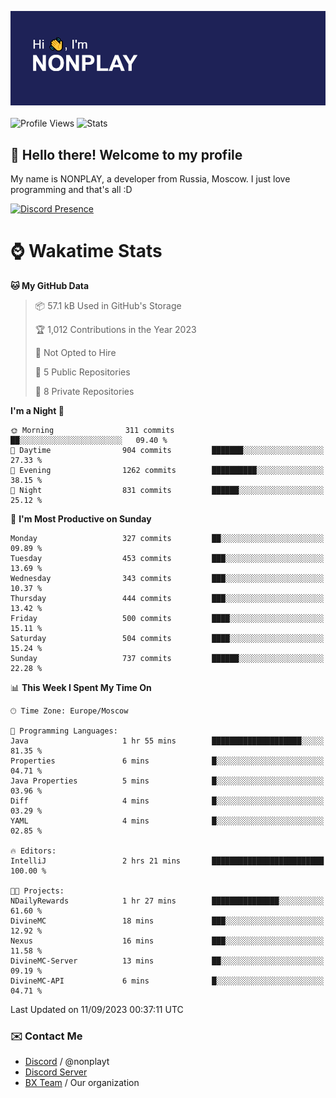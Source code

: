 ![Discord Presence](./header.png)
<br></br>
![Profile Views](https://komarev.com/ghpvc/?username=NONPLAYT&color=blue&style=for-the-badge)
![Stats](https://img.shields.io/badge/0%25-OPTIMIZED-orange?style=for-the-badge)


## :wave: Hello there! Welcome to my profile

My name is NONPLAY, a developer from Russia, Moscow. I just love programming and that's all :D

[![Discord Presence](https://lanyard.cnrad.dev/api/597087584090587177?showDisplayName=true)](https://discord.com/users/597087584090587177) 

# ⌚ Wakatime Stats

<!--START_SECTION:waka-->
**🐱 My GitHub Data** 

> 📦 57.1 kB Used in GitHub's Storage 
 > 
> 🏆 1,012 Contributions in the Year 2023
 > 
> 🚫 Not Opted to Hire
 > 
> 📜 5 Public Repositories 
 > 
> 🔑 8 Private Repositories 
 > 
**I'm a Night 🦉** 

```text
🌞 Morning                311 commits         ██░░░░░░░░░░░░░░░░░░░░░░░   09.40 % 
🌆 Daytime                904 commits         ███████░░░░░░░░░░░░░░░░░░   27.33 % 
🌃 Evening                1262 commits        ██████████░░░░░░░░░░░░░░░   38.15 % 
🌙 Night                  831 commits         ██████░░░░░░░░░░░░░░░░░░░   25.12 % 
```
📅 **I'm Most Productive on Sunday** 

```text
Monday                   327 commits         ██░░░░░░░░░░░░░░░░░░░░░░░   09.89 % 
Tuesday                  453 commits         ███░░░░░░░░░░░░░░░░░░░░░░   13.69 % 
Wednesday                343 commits         ███░░░░░░░░░░░░░░░░░░░░░░   10.37 % 
Thursday                 444 commits         ███░░░░░░░░░░░░░░░░░░░░░░   13.42 % 
Friday                   500 commits         ████░░░░░░░░░░░░░░░░░░░░░   15.11 % 
Saturday                 504 commits         ████░░░░░░░░░░░░░░░░░░░░░   15.24 % 
Sunday                   737 commits         ██████░░░░░░░░░░░░░░░░░░░   22.28 % 
```


📊 **This Week I Spent My Time On** 

```text
🕑︎ Time Zone: Europe/Moscow

💬 Programming Languages: 
Java                     1 hr 55 mins        ████████████████████░░░░░   81.35 % 
Properties               6 mins              █░░░░░░░░░░░░░░░░░░░░░░░░   04.71 % 
Java Properties          5 mins              █░░░░░░░░░░░░░░░░░░░░░░░░   03.96 % 
Diff                     4 mins              █░░░░░░░░░░░░░░░░░░░░░░░░   03.29 % 
YAML                     4 mins              █░░░░░░░░░░░░░░░░░░░░░░░░   02.85 % 

🔥 Editors: 
IntelliJ                 2 hrs 21 mins       █████████████████████████   100.00 % 

🐱‍💻 Projects: 
NDailyRewards            1 hr 27 mins        ███████████████░░░░░░░░░░   61.60 % 
DivineMC                 18 mins             ███░░░░░░░░░░░░░░░░░░░░░░   12.92 % 
Nexus                    16 mins             ███░░░░░░░░░░░░░░░░░░░░░░   11.58 % 
DivineMC-Server          13 mins             ██░░░░░░░░░░░░░░░░░░░░░░░   09.19 % 
DivineMC-API             6 mins              █░░░░░░░░░░░░░░░░░░░░░░░░   04.71 % 
```


 Last Updated on 11/09/2023 00:37:11 UTC
<!--END_SECTION:waka-->

### ✉️ Contact Me

- [Discord](https://discord.com/users/597087584090587177) / @nonplayt
- [Discord Server](https://discord.gg/p7cxhw7E2M)
- [BX Team](https://github.com/BX-Team) / Our organization
